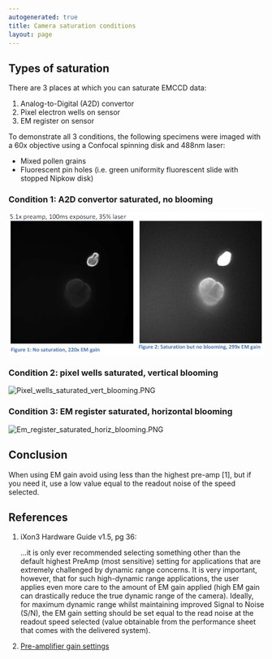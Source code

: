 ```yaml
---
autogenerated: true
title: Camera saturation conditions
layout: page
---
```


## Types of saturation

There are 3 places at which you can saturate EMCCD data:

1.  Analog-to-Digital (A2D) convertor
2.  Pixel electron wells on sensor
3.  EM register on sensor

To demonstrate all 3 conditions, the following specimens were imaged
with a 60x objective using a Confocal spinning disk and 488nm laser:

-   Mixed pollen grains
-   Fluorescent pin holes (i.e. green uniformity fluorescent slide with
    stopped Nipkow disk)

### Condition 1: A2D convertor saturated, no blooming

![](media/A2d_saturated_no_blooming.PNG "A2d_saturated_no_blooming.PNG")

### Condition 2: pixel wells saturated, vertical blooming

![](media/Pixel_wells_saturated_vert_blooming.PNG‎ "Pixel_wells_saturated_vert_blooming.PNG‎")

### Condition 3: EM register saturated, horizontal blooming

![](media/Em_register_saturated_horiz_blooming.PNG‎ "Em_register_saturated_horiz_blooming.PNG‎")

## Conclusion

When using EM gain avoid using less than the highest pre-amp \[1\], but
if you need it, use a low value equal to the readout noise of the speed
selected.

## References

1.  iXon3 Hardware Guide v1.5, pg 36:
      
    ...it is only ever recommended selecting something other than the
    default highest PreAmp (most sensitive) setting for applications
    that are extremely challenged by dynamic range concerns. It is very
    important, however, that for such high-dynamic range applications,
    the user applies even more care to the amount of EM gain applied
    (high EM gain can drastically reduce the true dynamic range of the
    camera). Ideally, for maximum dynamic range whilst maintaining
    improved Signal to Noise (S/N), the EM gain setting should be set
    equal to the read noise at the readout speed selected (value
    obtainable from the performance sheet that comes with the delivered
    system).
2.  [Pre-amplifier gain
    settings](http://www.andor.com/learning/digital_cameras/?docid=328)
